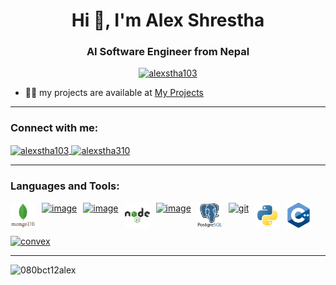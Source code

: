 <h1 align="center">Hi 👋, I'm Alex Shrestha</h1>
<h3 align="center"> AI  Software Engineer from Nepal</h3>

<p align="center">
  <a href="https://twitter.com/alexstha103" target="blank">
    <img src="https://img.shields.io/twitter/follow/alexstha103?logo=twitter&style=for-the-badge" alt="alexstha103" />
  </a>
</p>

- 👨‍💻  my projects are available at [My Projects](https://www.alex-shrestha.com.np/#projects)

---

<h3 align="left">Connect with me:</h3>
<p align="left">
  <a href="https://twitter.com/alexstha103" target="blank">
    <img align="center" src="https://raw.githubusercontent.com/rahuldkjain/github-profile-readme-generator/master/src/images/icons/Social/twitter.svg" alt="alexstha103" height="30" width="40" />
  </a>
  <a href="https://linkedin.com/in/alexstha310" target="blank">
    <img align="center" src="https://raw.githubusercontent.com/rahuldkjain/github-profile-readme-generator/master/src/images/icons/Social/linked-in-alt.svg" alt="alexstha310" height="30" width="40" />
  </a>
</p>

---

<h3 align="left">Languages and Tools:</h3>
<p align="left" style="display: flex; flex-wrap: wrap; gap: 10px;">
  
  
  <a href="https://www.mongodb.com/" target="_blank" rel="noreferrer">
    <img src="https://raw.githubusercontent.com/devicons/devicon/master/icons/mongodb/mongodb-original-wordmark.svg" alt="mongodb" width="40" height="40"/>
  </a> 
  
  <a href="https://expressjs.com" target="_blank" rel="noreferrer">
   <img width="28" height="28" alt="image" src="https://github.com/user-attachments/assets/cb818413-7c83-4ad7-8295-2ea8eaa015aa" alt="express" width="40" height="40"/>
  </a>
  
  <a href="https://reactjs.org/" target="_blank" rel="noreferrer"> 
   <img width="28" height="28" alt="image" src="https://github.com/user-attachments/assets/12f7e086-6e31-4cc4-b071-a8222579180a" alt="react" width="40" height="40"/> </a> 
  
  <a href="https://nodejs.org" target="_blank" rel="noreferrer">
    <img src="https://raw.githubusercontent.com/devicons/devicon/master/icons/nodejs/nodejs-original-wordmark.svg" alt="nodejs" width="40" height="40"/>
  </a>

  <a href="https://nextjs.org/" target="_blank" rel="noreferrer">
   <img width="32" height="32" alt="image" src="https://github.com/user-attachments/assets/993951be-4dd1-4284-8158-a44d29d60b08"  alt="nextjs" width="40" height="40"/>
  </a> 
  
  <a href="https://www.postgresql.org" target="_blank" rel="noreferrer">
    <img src="https://raw.githubusercontent.com/devicons/devicon/master/icons/postgresql/postgresql-original-wordmark.svg" alt="postgresql" width="40" height="40"/>
  </a> 
  
  <a href="https://git-scm.com/" target="_blank" rel="noreferrer">
    <img src="https://www.vectorlogo.zone/logos/git-scm/git-scm-icon.svg" alt="git" width="40" height="40"/>
  </a> 


  <a href="https://www.python.org" target="_blank" rel="noreferrer"> 
    <img src="https://raw.githubusercontent.com/devicons/devicon/master/icons/python/python-original.svg" alt="python" width="40" height="40"/> 
  </a>

  <a href="https://www.w3schools.com/cpp/" target="_blank" rel="noreferrer">
    <img src="https://raw.githubusercontent.com/devicons/devicon/master/icons/cplusplus/cplusplus-original.svg" alt="cplusplus" width="40" height="40"/>
  </a>

  <a href="https://www.convex.dev/" target="_blank" rel="noreferrer">
  <img src="https://github.com/user-attachments/assets/685b5020-fcce-4bd6-88c5-04793f6b37b7" alt="convex" width="40" height="40" />
</a>

</p>

---

<p align>
  <img src="https://github-readme-stats.vercel.app/api/top-langs?username=080bct12alex&show_icons=true&locale=en&layout=compact" alt="080bct12alex" />
</p>
